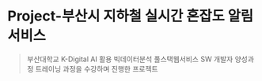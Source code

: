 # Project-부산시 지하철 실시간 혼잡도 알림 서비스
> 부산대학교 K-Digital AI 활용 빅데이터분석 풀스택웹서비스 SW 개발자 양성과정
> 트레이닝 과정을 수강하며 진행한 프로젝트
> 
